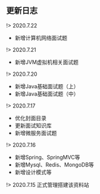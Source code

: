 ## 更新日志

!> 2020.7.22
  - 新增计算机网络面试题
  
!> 2020.7.21
  - 新增JVM虚拟机相关面试题

!> 2020.7.20
  - 新增Java基础面试题（上）
  - 新增Java基础面试题（中）

!> 2020.7.17
  - 优化封面目录
  - 更新面试知识库
  - 新增微服务面试题

!> 2020.7.16 
  - 新增Spring、SpringMVC等
  - 新增Mysql、Redis、MongoDB等
  - 新增设计模式等

!> 2020.7.15 正式管理搭建该资料站